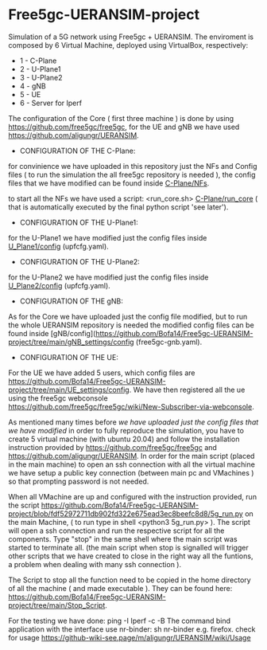 # Free5gc-UERANSIM-project
Simulation of a 5G network using Free5gc + UERANSIM. The enviroment is composed by 6 Virtual Machine, deployed using VirtualBox, respectively:
* 1 - C-Plane 
* 2 - U-Plane1
* 3 - U-Plane2
* 4 - gNB
* 5 - UE
* 6 - Server for Iperf

The configuration of the Core ( first three machine ) is done by using https://github.com/free5gc/free5gc, for the UE and gNB we have used https://github.com/aligungr/UERANSIM.




* CONFIGURATION OF THE C-Plane:

for convinience we have uploaded in this repository just the NFs and Config files ( to run the simulation the all free5gc repository is needed ),
the config files that we have modified can be found inside [C-Plane/NFs](https://github.com/Bofa14/Free5gc-UERANSIM-project/tree/main/C-Plane_settings).

to start all the NFs we have used a script: <run_core.sh> [C-Plane/run_core](https://github.com/Bofa14/Free5gc-UERANSIM-project/blob/main/C-Plane_settings/run_core.sh) ( that is automatically executed by the final python script 'see later').


* CONFIGURATION OF THE U-Plane1:

for the U-Plane1 we have modified just the config files inside [U_Plane1/config](https://github.com/Bofa14/Free5gc-UERANSIM-project/tree/main/U-Plane1_settings/NFs/upf/build/config) (upfcfg.yaml).


* CONFIGURATION OF THE U-Plane2:

for the U-Plane2 we have modified just the config files inside [U_Plane2/config](https://github.com/Bofa14/Free5gc-UERANSIM-project/tree/main/U-Plane2_settings/NFs/upf/build/config) (upfcfg.yaml).


* CONFIGURATION OF THE gNB:

As for the Core we have uploaded just the config file modified, but to run the whole UERANSIM repository is needed
the modified config files can be found inside [gNB/config](https://github.com/Bofa14/Free5gc-UERANSIM-project/tree/main/gNB_settings/config (free5gc-gnb.yaml).


* CONFIGURATION OF THE UE:

For the UE we have added 5 users, which config files are https://github.com/Bofa14/Free5gc-UERANSIM-project/tree/main/UE_settings/config.
We have then registered all the ue using the free5gc webconsole https://github.com/free5gc/free5gc/wiki/New-Subscriber-via-webconsole.






As mentioned many times before *we have uploaded just the config files that we have modified* in order to fully reproduce the simulation, you have to create 5 virtual machine (with ubuntu 20.04) and follow the installation instruction provided by https://github.com/free5gc/free5gc and https://github.com/aligungr/UERANSIM.
In order for the main script (placed in the main machine) to open an ssh connection with all the virtual machine we have setup a public key connection (between main pc and VMachines ) so that prompting password is not needed.


When all VMachine are up and configured with the instruction provided, run the script https://github.com/Bofa14/Free5gc-UERANSIM-project/blob/fdf52972711db902fd322e675ead3ec8beefc8d8/5g_run.py on the main Machine, ( to run type in shell <python3 5g_run.py> ). The script will open a ssh connection and run the respective script for all the components. Type "stop" in the same shell where the main script was started to terminate all. (the main script when stop is signalled will trigger other scripts that we have created to close in the right way all the funtions, a problem when dealing with many ssh connection ).

The Script to stop all the function need to be copied in the home directory of all the machine ( and made executable ). They can be found here: https://github.com/Bofa14/Free5gc-UERANSIM-project/tree/main/Stop_Script.

For the testing we have done:
ping -I <interface> <server>
Iperf -c <server> -B <interface>
The command bind application with the interface use nr-binder: sh nr-binder <interface> <app> e.g. firefox.
check for usage https://github-wiki-see.page/m/aligungr/UERANSIM/wiki/Usage


